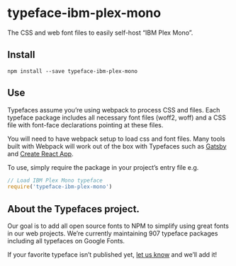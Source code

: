
# typeface-ibm-plex-mono

The CSS and web font files to easily self-host “IBM Plex Mono”.

## Install

`npm install --save typeface-ibm-plex-mono`

## Use

Typefaces assume you’re using webpack to process CSS and files. Each typeface
package includes all necessary font files (woff2, woff) and a CSS file with
font-face declarations pointing at these files.

You will need to have webpack setup to load css and font files. Many tools built
with Webpack will work out of the box with Typefaces such as [Gatsby](https://github.com/gatsbyjs/gatsby)
and [Create React App](https://github.com/facebookincubator/create-react-app).

To use, simply require the package in your project’s entry file e.g.

```javascript
// Load IBM Plex Mono typeface
require('typeface-ibm-plex-mono')
```

## About the Typefaces project.

Our goal is to add all open source fonts to NPM to simplify using great fonts in
our web projects. We’re currently maintaining 907 typeface packages
including all typefaces on Google Fonts.

If your favorite typeface isn’t published yet, [let us know](https://github.com/KyleAMathews/typefaces)
and we’ll add it!
